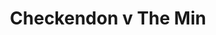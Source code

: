 ---
year: "1991"
serialNumber: "0129" 
game: "Checkendon"
title: "Checkendon v The Min"
gameLocation: "Checkendon"
gameDate: "1991"
result: ""
resultType: ""
type: "game"
---
